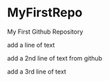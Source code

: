 # MyFirstRepo
My First Github Repository

add a line of text

add a 2nd line of text from github

add a 3rd line of text
